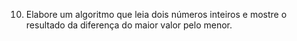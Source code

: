 10. Elabore um algoritmo que leia dois números inteiros e mostre o resultado da diferença do maior valor pelo menor.